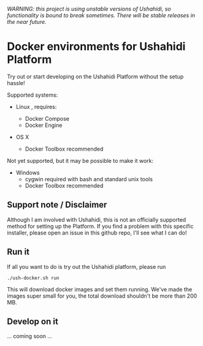 *WARNING: this project is using unstable versions of Ushahidi, so functionality
is bound to break sometimes. There will be stable releases in the near future.*

# Docker environments for Ushahidi Platform

Try out or start developing on the Ushahidi Platform without the setup hassle!

Supported systems:

* Linux , requires:
  * Docker Compose
  * Docker Engine

* OS X
  * Docker Toolbox recommended

Not yet supported, but it may be possible to make it work:

* Windows
  * cygwin required with bash and standard unix tools
  * Docker Toolbox recommended

## Support note / Disclaimer

Although I am involved with Ushahidi, this is not an officially supported
method for setting up the Platform. If you find a problem with this specific
installer, please open an issue in this github repo, I'll see what I can do!

## Run it

If all you want to do is try out the Ushahidi platform, please run

    ./ush-docker.sh run

This will download docker images and set them running. We've made the images
super small for you, the total download shouldn't be more than 200 MB.

## Develop on it

... coming soon ...

